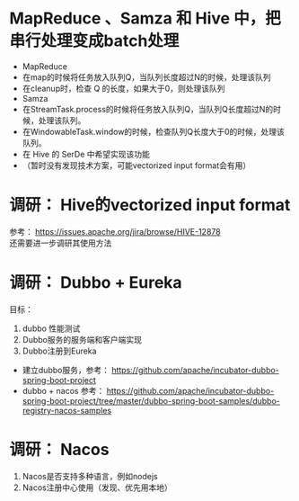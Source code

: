 # MapReduce 、Samza 和 Hive 中，把串行处理变成batch处理
 * MapReduce  
  * 在map的时候将任务放入队列Q，当队列长度超过N的时候，处理该队列
  * 在cleanup时，检查 Q 的长度，如果大于0，则处理该队列
 * Samza
  * 在StreamTask.process的时候将任务放入队列Q，当队列Q长度超过N的时候，处理该队列。
  * 在WindowableTask.window的时候，检查队列Q长度大于0的时候，处理该队列。
 * 在 Hive 的 SerDe 中希望实现该功能
  * （暂时没有发现技术方案，可能vectorized input format会有用）
  
# 调研： Hive的vectorized input format
参考： https://issues.apache.org/jira/browse/HIVE-12878  
还需要进一步调研其使用方法

# 调研： Dubbo + Eureka
目标：
 1. dubbo 性能测试
 1. Dubbo服务的服务端和客户端实现
 1. Dubbo注册到Eureka
 
* 建立dubbo服务，参考： https://github.com/apache/incubator-dubbo-spring-boot-project 
* dubbo + nacos 参考： https://github.com/apache/incubator-dubbo-spring-boot-project/tree/master/dubbo-spring-boot-samples/dubbo-registry-nacos-samples

# 调研： Nacos
 1. Nacos是否支持多种语言，例如nodejs
 1. Nacos注册中心使用（发现、优先用本地）
